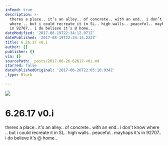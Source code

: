 ```yaml
---
inFeed: true
description: >-
  theres a place.. it’s an alley.. of concrete.. with an end.. i don’t know
  where .. but i could recreate it in SL.. high walls.. peaceful.. mayhaps it’s
  in 92707.. i do believe it’s @ home..
dateModified: '2017-08-19T22:34:12.071Z'
datePublished: '2017-08-19T22:34:13.222Z'
title: 6.26.17 v0.i
author: []
publisher: {}
via: {}
sourcePath: _posts/2017-06-26-62617-v0i.md
starred: false
datePublishedOriginal: '2017-06-26T22:05:10.034Z'
_type: Blurb

---
```

![](https://the-grid-user-content.s3-us-west-2.amazonaws.com/c7145d75-47f3-46fe-a62d-6794228502d5.jpg)

# 6.26.17 v0.i

theres a place.. it's an alley.. of concrete.. with an end.. i don't know where .. but i could recreate it in SL.. high walls.. peaceful.. mayhaps it's in 92707.. i do believe it's @ home..